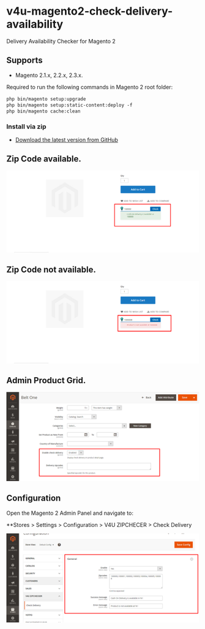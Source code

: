 # v4u-magento2-check-delivery-availability
Delivery Availability Checker for Magento 2

## Supports

- Magento 2.1.x, 2.2.x, 2.3.x.

Required to run the following commands in Magento 2 root folder:

```
php bin/magento setup:upgrade
php bin/magento setup:static-content:deploy -f
php bin/magento cache:clean
```

### Install via zip

* [Download the latest version from GitHub](https://github.com/vrajeshkpatel/v4u-magento2-check-delivery-availability/archive/master.zip)

## Zip Code available.

<img src="app/code/V4U/ZipChecker/docs/Available.png"/>

## Zip Code not available.

<img src="app/code/V4U/ZipChecker/docs/NotAvailable.png"/>

## Admin Product Grid.

<img src="app/code/V4U/ZipChecker/docs/AdminProductGrid.png"/>

## Configuration

Open the Magento 2 Admin Panel and navigate to:
 
 **Stores > Settings > Configuration > V4U ZIPCHECER > Check Delivery

<img src="app/code/V4U/ZipChecker/docs/ConfigurationSettings StoresMagentoAdmin.png"/>
